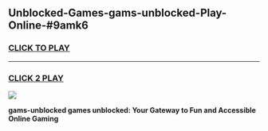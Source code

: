 
## Unblocked-Games-gams-unblocked-Play-Online-#9amk6
<h3>
<a href="https://premium.freeplayer.one?title=gams-unblocked&ref=27F">CLICK TO PLAY</a></h3>
<hr>

<h3>
<a href="https://premium.freeplayer.one?title=gams-unblocked&ref=27F">CLICK 2 PLAY</a>
  
</h3>

<a href="https://premium.freeplayer.one?title=gams-unblocked&ref=27F"><img src="https://clearcache.store/games.png"></a>


**gams-unblocked games unblocked: Your Gateway to Fun and Accessible Online Gaming**
